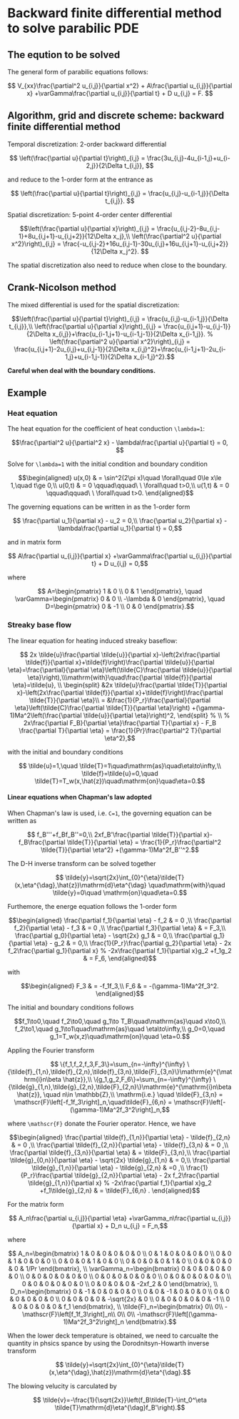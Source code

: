 # Backward finite differential method to solve parabilic PDE

## The eqution to be solved

The general form of parabilic equations follows:
```math
    V_{xx}\frac{\partial^2 u_{i,j}}{\partial x^2} + A\frac{\partial u_{i,j}}{\partial x} +\varGamma\frac{\partial u_{i,j}}{\partial t} + D u_{i,j} = F. 
```

## Algorithm, grid and discrete scheme: backward finite differential method
Temporal discretization: 2-order backward differential
```math
    \left(\frac{\partial u}{\partial t}\right)_{i,j} = \frac{3u_{i,j}-4u_{i-1,j}+u_{i-2,j}}{2\Delta t_{i,j}}, 
```
and reduce to the 1-order form at the entrance as
```math
    \left(\frac{\partial u}{\partial t}\right)_{i,j} = \frac{u_{i,j}-u_{i-1,j}}{\Delta t_{i,j}}. 
```
Spatial discretization: 5-point 4-order center differential
```math
\left(\frac{\partial u}{\partial x}\right)_{i,j} = \frac{u_{i,j-2}-8u_{i,j-1}+8u_{i,j+1}-u_{i,j+2}}{12\Delta x_j},\\
\left(\frac{\partial^2 u}{\partial x^2}\right)_{i,j} = \frac{-u_{i,j-2}+16u_{i,j-1}-30u_{i,j}+16u_{i,j+1}-u_{i,j+2}}{12\Delta x_j^2}. 
```
The spatial discretization also need to reduce when close to the boundary.

## Crank-Nicolson method

The mixed differential is used for the spatial discretization:
```math
\left(\frac{\partial u}{\partial t}\right)_{i,j} = \frac{u_{i,j}-u_{i-1,j}}{\Delta t_{i,j}},\\
\left(\frac{\partial u}{\partial x}\right)_{i,j} = \frac{u_{i,j+1}-u_{i,j-1}}{2\Delta x_{i,j}}+\frac{u_{i-1,j+1}-u_{i-1,j-1}}{2\Delta x_{i-1,j}}.
% \left(\frac{\partial^2 u}{\partial x^2}\right)_{i,j} = \frac{u_{i,j+1}-2u_{i,j}+u_{i,j-1}}{2\Delta x_{i,j}^2}+\frac{u_{i-1,j+1}-2u_{i-1,j}+u_{i-1,j-1}}{2\Delta x_{i-1,j}^2}.
```

**Careful when deal with the boundary conditions.**

## Example
### Heat equation
The heat equation for the coefficient of heat conduction ``\lambda=1``:
```math
\frac{\partial^2 u}{\partial^2 x} - \lambda\frac{\partial u}{\partial t} = 0, 
```
Solve for ``\lambda=1`` with the initial condition and boundary condition
```math
\begin{aligned}
    u(x,0) & = \sin^2(2\pi x)\quad \forall\quad 0\le x\le 1,\quad t\ge 0,\\ 
    u(0,t) & = 0 \qquad\qquad\ \ \forall\quad t>0,\\
    u(1,t) & = 0 \qquad\qquad\ \ \forall\quad t>0.
\end{aligned}
```
The governing equations can be written in as the 1-order form
```math
    \frac{\partial u_1}{\partial x} - u_2 = 0,\\
    \frac{\partial u_2}{\partial x}  -\lambda\frac{\partial u_1}{\partial t}  = 0,
```
and in matrix form
```math
    A\frac{\partial u_{i,j}}{\partial x} +\varGamma\frac{\partial u_{i,j}}{\partial t} + D u_{i,j} = 0,
```
where
```math
    A=\begin{pmatrix}
        1 & 0 \\
        0 & 1
    \end{pmatrix},
    \quad
    \varGamma=\begin{pmatrix}
        0 & 0 \\
        -\lambda & 0
    \end{pmatrix},
    \quad
    D=\begin{pmatrix}
        0 & -1 \\
        0 & 0
    \end{pmatrix}.
```

### Streaky base flow
The linear equation for heating induced streaky baseflow:
```math
    2x \tilde{u}\frac{\partial \tilde{u}}{\partial x}-\left(2x\frac{\partial \tilde{f}}{\partial x}+\tilde{f}\right)\frac{\partial \tilde{u}}{\partial \eta}=\frac{\partial}{\partial \eta}\left(\tilde{C}\frac{\partial \tilde{u}}{\partial \eta}\right),\\\mathrm{with}\quad\frac{\partial \tilde{f}}{\partial \eta}=\tilde{u},
    \\
    \begin{split}    
        &2x \tilde{u}\frac{\partial \tilde{T}}{\partial x}-\left(2x\frac{\partial \tilde{f}}{\partial x}+\tilde{f}\right)\frac{\partial \tilde{T}}{\partial \eta}\\
    =   &\frac{1}{P_r}\frac{\partial}{\partial \eta}\left(\tilde{C}\frac{\partial \tilde{T}}{\partial \eta}\right)  +(\gamma-1)Ma^2\left(\frac{\partial \tilde{u}}{\partial \eta}\right)^2,
    \end{split}
    % \\
    % 2x\frac{\partial F_B}{\partial \eta}\frac{\partial T}{\partial x} - F_B \frac{\partial T}{\partial \eta} = \frac{1}{Pr}\frac{\partial^2 T}{\partial \eta^2},
```
with the initial and boundary conditions
```math
     \tilde{u}=1,\quad \tilde{T}=1\quad\mathrm{as}\quad\eta\to\infty,\\
    \tilde{f}=\tilde{u}=0,\quad \tilde{T}=T_w(x,\hat{z})\quad\mathrm{on}\quad\eta=0.
```
#### Linear equations when Chapman's law adopted
When Chapman's law is used, i.e. ``C=1``, the governing equation can be written as 
```math
    f_B'''+f_Bf_B''=0,\\
    2xf_B'\frac{\partial \tilde{T}}{\partial x}-f_B\frac{\partial \tilde{T}}{\partial \eta}
    =   \frac{1}{P_r}\frac{\partial^2 \tilde{T}}{\partial \eta^2}  +(\gamma-1)Ma^2f_B''^2.
```
The D-H inverse transform can be solved together
```math
    \tilde{y}=\sqrt{2x}\int_{0}^{\eta}\tilde{T}(x,\eta^{\dag},\hat{z})\mathrm{d}\eta^{\dag} \quad\mathrm{with}\quad \tilde{y}=0\quad \mathrm{on}\quad\eta=0.
```
Furthemore, the energe equation follows the 1-order form
```math
\begin{aligned}
    \frac{\partial f_1}{\partial \eta} - f_2 & = 0 ,\\
    \frac{\partial f_2}{\partial \eta} - f_3 & = 0 ,\\
    \frac{\partial f_3}{\partial \eta}  & = F_3,\\
    \frac{\partial g_0}{\partial \eta} - \sqrt{2x} g_1 & = 0,\\
    \frac{\partial g_1}{\partial \eta} - g_2 & = 0,\\
    \frac{1}{P_r}\frac{\partial g_2}{\partial \eta} - 2x f_2\frac{\partial g_1}{\partial x}
    % -2x\frac{\partial f_1}{\partial x}g_2
    +f_1g_2 
    & = F_6,
\end{aligned}
```
with
```math
\begin{aligned}
    F_3 & = -f_1f_3,\\
    F_6 & = -(\gamma-1)Ma^2f_3^2. 
\end{aligned}
```
The initial and boundary conditions follows
```math
f_1\to0,\quad f_2\to0,\quad g_1\to T_B\quad\mathrm{as}\quad x\to0,\\
f_2\to1,\quad g_1\to1\quad\mathrm{as}\quad \eta\to\infty,\\
g_0=0,\quad g_1=T_w(x,z)\quad\mathrm{on}\quad \eta=0.
```
Appling the Fourier transform
```math
    \{f_1,f_2,f_3,F_3\}=\sum_{n=-\infty}^{\infty} \{\tilde{f}_{1,n},\tilde{f}_{2,n},\tilde{f}_{3,n},\tilde{F}_{3,n}\}\mathrm{e}^{\mathrm{i}n\beta \hat{z}},\\
    \{g_1,g_2,F_6\}=\sum_{n=-\infty}^{\infty} \{\tilde{g}_{1,n},\tilde{g}_{2,n},\tilde{F}_{2,n}\}\mathrm{e}^{\mathrm{i}n\beta \hat{z}}, \quad n\in \mathbb{Z},\\
    \mathrm{i.e.} \quad \tilde{F}_{3,n} = \mathscr{F}\left[-f_1f_3\right]_n,\quad\tilde{F}_{6,n} = \mathscr{F}\left[-(\gamma-1)Ma^2f_3^2\right]_n,
```
where ``\mathscr{F}`` donate the Fourier operator.
Hence, we have
```math
\begin{aligned}
     \frac{\partial \tilde{f}_{1,n}}{\partial \eta} - \tilde{f}_{2,n} & = 0 ,\\
    \frac{\partial \tilde{f}_{2,n}}{\partial \eta} - \tilde{f}_{3,n} & = 0 ,\\
    \frac{\partial \tilde{f}_{3,n}}{\partial \eta}  & = \tilde{F}_{3,n},\\
    \frac{\partial \tilde{g}_{0,n}}{\partial \eta} - \sqrt{2x} \tilde{g}_{1,n} & = 0,\\
    \frac{\partial \tilde{g}_{1,n}}{\partial \eta} - \tilde{g}_{2,n} & =0 ,\\
    \frac{1}{P_r}\frac{\partial \tilde{g}_{2,n}}{\partial \eta} - 2x f_2\frac{\partial \tilde{g}_{1,n}}{\partial x}
    % -2x\frac{\partial f_1}{\partial x}g_2
    +f_1\tilde{g}_{2,n}
    & =
    \tilde{F}_{6,n}
    . 
\end{aligned}
```
For the matrix form
```math
    A_n\frac{\partial u_{i,j}}{\partial \eta} +\varGamma_n\frac{\partial u_{i,j}}{\partial x} + D_n u_{i,j} = F_n,
```
where
```math
    A_n=\begin{bmatrix}
        1 & 0 & 0 & 0 & 0 & 0 \\
        0 & 1 & 0 & 0 & 0 & 0 \\
        0 & 0 & 1 & 0 & 0 & 0 \\
        0 & 0 & 0 & 1 & 0 & 0 \\
        0 & 0 & 0 & 0 & 1 & 0 \\
        0 & 0 & 0 & 0 & 0 & 1/Pr 
    \end{bmatrix},
    \\
    \varGamma_n=\begin{bmatrix}
        0 & 0 & 0 & 0 & 0 & 0 \\
        0 & 0 & 0 & 0 & 0 & 0 \\
        0 & 0 & 0 & 0 & 0 & 0 \\
        0 & 0 & 0 & 0 & 0 & 0 \\
        0 & 0 & 0 & 0 & 0 & 0 \\
        0 & 0 & 0 & 0 & -2xf_2 & 0 
    \end{bmatrix},
    \\
    D_n=\begin{bmatrix}
        0 & -1 & 0 & 0 & 0 & 0 \\
        0 & 0 & -1 & 0 & 0 & 0 \\
        0 & 0 & 0 & 0 & 0 & 0 \\
        0 & 0 & 0 & 0 & -\sqrt{2x} & 0 \\
        0 & 0 & 0 & 0 & 0 & -1 \\
        0 & 0 & 0 & 0 & 0 & f_1 
    \end{bmatrix},
    \\
    \tilde{F}_n=\begin{bmatrix}
        0\\
        0\\
        -\mathscr{F}\left[f_1f_3\right]_n\\
        0\\
        0\\
        -\mathscr{F}\left[(\gamma-1)Ma^2f_3^2\right]_n
    \end{bmatrix}.
```
When the lower deck temperature is obtained, we need to carcualte the quantity in phsics spance by using the Dorodnitsyn-Howarth inverse transform
```math
    \tilde{y}=\sqrt{2x}\int_{0}^{\eta}\tilde{T}(x,\eta^{\dag},\hat{z})\mathrm{d}\eta^{\dag}.
```
The blowing velucity is carculated by
```math
    \tilde{v}=-\frac{1}{\sqrt{2x}}\left(f_B\tilde{T}-\int_0^\eta \tilde{T}\mathrm{d}\eta^{\dag}f_B'\right).
```
